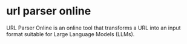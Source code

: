 # url parser online

URL Parser Online is an online tool that transforms a URL into an input format suitable for Large Language Models (LLMs).
